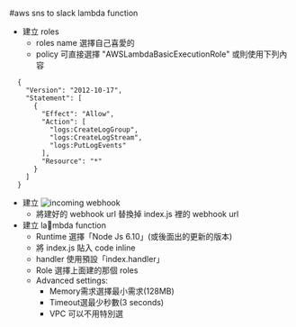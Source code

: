 #aws sns to slack lambda function
- 建立 roles
  - roles name 選擇自己喜愛的
  - policy 可直接選擇 "AWSLambdaBasicExecutionRole" 或則使用下列內容
```
  {
    "Version": "2012-10-17",
    "Statement": [
      {
        "Effect": "Allow",
        "Action": [
          "logs:CreateLogGroup",
          "logs:CreateLogStream",
          "logs:PutLogEvents"
        ],
        "Resource": "*"
      }
    ]
  }
```
- 建立 ![incoming webhook](https://api.slack.com/incoming-webhooks)
  - 將建好的 webhook url 替換掉 index.js 裡的 webhook url 
- 建立 lambda function
  - Runtime 選擇「Node Js 6.10」(或後面出的更新的版本)
  - 將 index.js 貼入 code inline
  - handler 使用預設「index.handler」
  - Role 選擇上面建的那個 roles
  - Advanced settings:
    - Memory需求選擇最小需求(128MB)
    - Timeout選最少秒數(3 seconds)
    - VPC 可以不用特別選
